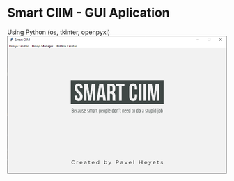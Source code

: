 # Smart CIIM - GUI Aplication 
Using Python (os, tkinter, openpyxl)
![alt text](https://raw.githubusercontent.com/pawelgates/Smart-CIIM/main/project%20pics/smart-ciim-main.png)

